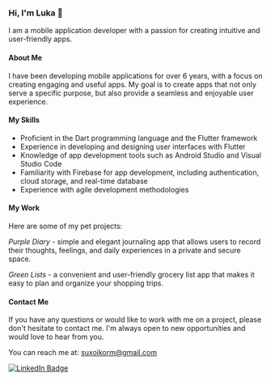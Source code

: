 ### Hi, I'm Luka 👋

I am a mobile application developer with a passion for creating intuitive and user-friendly apps.

#### About Me
I have been developing mobile applications for over 6 years, with a focus on creating engaging and useful apps. My goal is to create apps that not only serve a specific purpose, but also provide a seamless and enjoyable user experience.

#### My Skills
- Proficient in the Dart programming language and the Flutter framework
- Experience in developing and designing user interfaces with Flutter
- Knowledge of app development tools such as Android Studio and Visual Studio Code
- Familiarity with Firebase for app development, including authentication, cloud storage, and real-time database
- Experience with agile development methodologies

#### My Work
Here are some of my pet projects:

*Purple Diary* - simple and elegant journaling app that allows users to record their thoughts, feelings, and daily experiences in a private and secure space.

*Green Lists* - a convenient and user-friendly grocery list app that makes it easy to plan and organize your shopping trips. 

#### Contact Me
If you have any questions or would like to work with me on a project, please don't hesitate to contact me. I'm always open to new opportunities and would love to hear from you.

You can reach me at: suxoikorm@gmail.com

[![LinkedIn Badge](https://img.shields.io/badge/LinkedIn-Profile-informational?style=flat&logo=linkedin&logoColor=white&color=0D76A8)](https://www.linkedin.com/in/luka-katsadze/)


